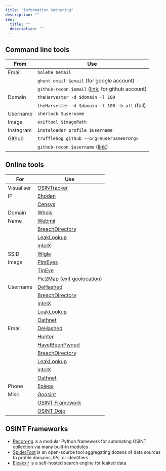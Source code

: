 ```yaml
---
title: "Information Gathering"
description: ""
seo:
  title: ""
  description: ""
---
```


## Command line tools

| **From**  | **Use**                                                                                         |
| --------- | ----------------------------------------------------------------------------------------------- |
| Email     | `holehe $email`                                                                                 |
|           | `ghunt email $email` (for google account)                                                       |
|           | `github-recon $email` ([link](http://github.com/anotherhadi/github-recon/), for github account) |
| Domain    | `theHarvester -d $domain -l 100`                                                                |
|           | `theHarvester -d $domain -l 100 -b all` (full)                                                  |
| Username  | `sherlock $username`                                                                            |
| Image     | `exiftool $imagePath`                                                                           |
| Instagram | `instaloader profile $username`                                                                 |
| Github    | `trufflehog github --org=$usernameOrOrg>`                                                       |
|           | `github-recon $username` ([link](http://github.com/anotherhadi/github-recon/))                  |

## Online tools

| **For**    | **Use**                                                |
| ---------- | ------------------------------------------------------ |
| Visualiser | [OSINTracker](https://www.osintracker.com/)            |
| IP         | [Shodan](https://www.shodan.io/)                       |
|            | [Censys](https://search.censys.io/)                    |
| Domain     | [Whois](https://www.whois.com/whois/)                  |
| Name       | [Webmii](https://webmii.com/)                          |
|            | [BreachDirectory](https://breachdirectory.org/)        |
|            | [LeakLookup](https://leak-lookup.com/search)           |
|            | [IntelX](https://intelx.io/)                           |
| SSID       | [Wigle](https://wigle.net/)                            |
| Image      | [PimEyes](https://pimeyes.com/)                        |
|            | [TinEye](https://tineye.com)                           |
|            | [Pic2Map (exif geolocation)](https://www.pic2map.com/) |
| Username   | [DeHashed](https://dehashed.com/search)                |
|            | [BreachDirectory](https://breachdirectory.org/)        |
|            | [IntelX](https://intelx.io/)                           |
|            | [LeakLookup](https://leak-lookup.com/search)           |
|            | [Oathnet](https://oathnet.org/)                        |
| Email      | [DeHashed](https://dehashed.com/search)                |
|            | [Hunter](https://hunter.io/)                           |
|            | [HaveIBeenPwned](https://haveibeenpwned.com/)          |
|            | [BreachDirectory](https://breachdirectory.org/)        |
|            | [LeakLookup](https://leak-lookup.com/search)           |
|            | [IntelX](https://intelx.io/)                           |
|            | [Oathnet](https://oathnet.org/)                        |
| Phone      | [Epieos](https://epieos.com/)                          |
| Misc       | [Goosint](https://goosint.com/)                        |
|            | [OSINT Framework](https://osintframework.com/)         |
|            | [OSINT Dojo](https://osintdojo.com/)                   |

## OSINT Frameworks

- [Recon-ng](https://github.com/lanmaster53/recon-ng) is a modular Python
  framework for automating OSINT collection via many built-in modules
- [SpiderFoot](https://github.com/smicallef/spiderfoot) is an open-source tool
  aggregating dozens of data sources to profile domains, IPs, or identifiers
- [Eleakxir](https://github.com/anotherhadi/eleakxir) is a self-hosted search engine for leaked data

